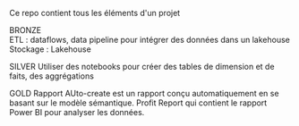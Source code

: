 Ce repo contient tous les éléments d'un projet 

BRONZE  
ETL : dataflows, data pipeline pour intégrer des données dans un lakehouse
Stockage : Lakehouse

SILVER
Utiliser des notebooks pour créer des tables de dimension et de faits, des aggrégations

GOLD
Rapport AUto-create est un rapport conçu automatiquement en se basant sur le modèle sémantique.
Profit Report qui contient le rapport Power BI pour analyser les données.

